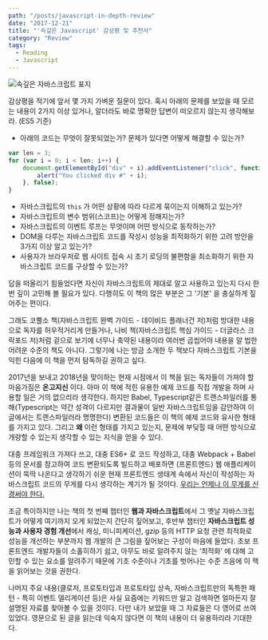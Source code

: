 ```yaml
---
path: "/posts/javascript-in-depth-review"
date: "2017-12-21"
title: "'속깊은 Javascript' 감상평 및 추천사"
category: "Review"
tags:
  - Reading
  - Javascript
---
```


![속깊은 자바스크립트 표지](https://cl.ly/2c1k0h132v3U/%E1%84%89%E1%85%A9%E1%86%A8%E1%84%80%E1%85%B5%E1%87%81%E1%84%8B%E1%85%B3%E1%86%AB_%E1%84%8C%E1%85%A1%E1%84%87%E1%85%A1%E1%84%89%E1%85%B3%E1%84%8F%E1%85%B3%E1%84%85%E1%85%B5%E1%86%B8%E1%84%90%E1%85%B3_cover.jpg)

감상평을 적기에 앞서 몇 가지 가벼운 질문이 있다. 혹시 아래의 문제를 보았을 때 모르는 내용이 2가지 이상 있거나, 알더라도 바로 명확한 답변이 떠오르지 않는지 생각해보라. (ES5 기준)

- 아래의 코드는 무엇이 잘못되었는가? 문제가 있다면 어떻게 해결할 수 있는가?

```javascript
var len = 3;
for (var i = 0; i < len; i++) {
	document.getElementById("div" + i).addEventListener("click", function() {
		alert("You clicked div #" + i);
	}, false);
}
```

- 자바스크립트의  `this` 가 어떤 상황에 따라 다르게 묶이는지 이해하고 있는가?
- 자바스크립트의 변수 범위(스코프)는 어떻게 정해지는가?
- 자바스크립트의 이벤트 루프는 무엇이며 어떤 방식으로 동작하는가?
- DOM을 다루는 자바스크립트 코드를 작성시 성능을 최적화하기 위한 고려 방안을 3가지 이상 알고 있는가?
- 사용자가 브라우저로 웹 사이트 접속 시 초기 로딩의 불편함을 최소화하기 위한 자바스크립트 코드를 구상할 수 있는가?

답을 떠올리기 힘들었다면 자신이 자바스크립트의 제대로 알고 사용하고 있는지 다시 한번 깊이 고민해 볼 필요가 있다. 다행히도 이 책의 많은 부분은 그 '기본' 을 충실하게 짚어주는 편이다.

그래도 코뿔소 책(자바스크립트 완벽 가이드 - 데이비드 플래너건 저)처럼 방대한 내용으로 독자를 허우적거리게 만들거나, 나비 책(자바스크립트 핵심 가이드 - 더글라스 크락포드 저)처럼 겉으로 보기에 너무나 축약된 내용이라 여러번 곱씹어야 내용을 알 법한 어려운 수준의 책도 아니다.
그렇기에 나는 방금 소개한 두 책보다 자바스크립트 기본을 익힌 다음에 이 책을 먼저 탐독하길 권하고 싶다.

2017년을 보내고 2018년을 맞이하는 현재 시점에서 이 책을 읽는 독자들이 가져야 할 마음가짐은 **온고지신** 이다.
아마 이 책에 적힌 유용한 예제 코드를 직접 개발을 하며 사용할 일은 거의 없으리라 생각한다.
하지만 Babel, Typescript같은 트랜스파일러를 통해(Typescript는 약간 성격이 다르지만 결과물이 일반 자바스크립트임을 감안하여 이 글에서는 트랜스파일러라 명명한다) 변환된 코드들은 이 책의 예제 코드와 유사한 형태를 가지고 있다.
그리고 **왜** 이런 형태를 가지고 있는지, 문제에 부딪힐 때 어떤 방식으로 개량할 수 있는지 생각할 수 있는 지식을 얻을 수 있다.

대충 프레임워크 가져다 쓰고, 대충 ES6+ 로 코드 작성하고, 대충 Webpack + Babel 등의 문서를 참고하여 코드 변환되도록 빌드하고 배포하면 (프론트엔드) 웹 애플리케이션이 뚝딱 나온다고 생각하기 쉬운 현재 프론트엔드 생태계 속에서
자신이 작성하는 자바스크립트 코드의 무게를 다시 생각하는 계기가 될 것이다. [우리는 언제나 이 무게를 신경써야 한다.](https://medium.com/dev-channel/the-cost-of-javascript-84009f51e99e)

조금 특이하지만 나는 책의 첫 번째 챕터인 **웹과 자바스크립트**에서 그 옛날 자바스크립트가 어떻게 여기까지 오게 되었는지 간단히 짚어보고,
후반부 챕터인 **자바스크립트 성능과 사용자 경험 개선**에서 캐싱, 미니피케이션, gzip 등의 HTTP 요청 관련 최적화로 성능을 개선하는 부분까지 웹 개발의 큰 그림을 짚어보는 구성이 마음에 들었다.
초보 프론트엔드 개발자들이 소홀히하기 쉽고, 아무도 바로 알려주지 않는 ‘최적화’ 에 대해 고민할 수 있는 요소를 알려주기 때문에 기초 수준이나 기초를 벗어나는 수준 즈음에 이 책을 읽어보는 것을 권한다.

나머지 주요 내용(클로저, 프로토타입과 프로토타입 상속, 자바스크립트만의 독특한 패턴 - 특히 이벤트 델리게이션 등)은 사실 요즘에는 키워드만 알고 검색하면 얼마든지 잘 설명된 자료를 찾아볼 수 있을 것이다.
다만 내가 보았을 때 그 자료들은 다 영어로 쓰여있었다. 영문으로 된 글을 읽는데 익숙지 않다면 이 책의 내용이 더 유용하리라 기대한다.
